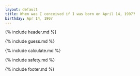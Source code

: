 ```yaml
---
layout: default
title: When was I conceived if I was born on April 14, 1907?
birthday: Apr 14, 1907
---
```


{% include header.md %}

{% include guess.md %}

{% include calculate.md %}

{% include safety.md %}

{% include footer.md %}



